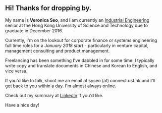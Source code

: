## Hi! Thanks for dropping by.

My name is **Veronica Seo**, and I am currently an [Industrial Engineering](http://ielm.ust.hk/eng/index.php) senior at the Hong Kong University of Science and Technology due to graduate in December 2016.

Currently, I'm on the lookout for corporate finance or systems engineering full time roles for a *January 2018 start* - particularly in venture capital, management consulting and product management.

Freelancing has been something I've dabbled in for some time: I typically write copy and translate documents in Chinese and Korean to English, and vice versa.

If you'd like to talk, shoot me an email at syseo (at) connect.ust.hk and I'll get back to you within a day. I'm almost always online.

Check out my summary at [LinkedIn](http://linkedin.com/in/veronicasyseo) if you'd like.

Have a nice day!